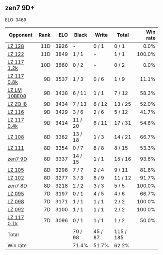 ## zen7 9D+ ##

ELO: 3469

Opponent | Rank | ELO | Black | Write | Total | Win rate
---------|-----:|----:|-------|-------|-------|-------:
[LZ 128](LZ%20128.md) | 11D | 3926 | - | 0 / 1 | 0 / 1 | 0.0%
[LZ 122](LZ%20122.md) | 11D | 3849 | 1 / 1 | - | 1 / 1 | 100.0%
[LZ 117 1.2k](LZ%20117%201.2k.md) | 10D | 3660 | 0 / 2 | - | 0 / 2 | 0.0%
[LZ 117 0.8k](LZ%20117%200.8k.md) | 9D | 3537 | 1 / 3 | 0 / 6 | 1 / 9 | 11.1%
[LZ LM 10BE08](LZ%20LM%2010BE08.md) | 9D | 3438 | 6 / 11 | 1 / 1 | 7 / 12 | 58.3%
[LZ ZQ i8](LZ%20ZQ%20i8.md) | 9D | 3434 | 7 / 13 | 6 / 12 | 13 / 25 | 52.0%
[LZ 116](LZ%20116.md) | 9D | 3429 | 3 / 6 | 2 / 6 | 5 / 12 | 41.7%
[LZ 117 0.4k](LZ%20117%200.4k.md) | 9D | 3414 | 11 / 20 | 6 / 11 | 17 / 31 | 54.8%
[LZ 108](LZ%20108.md) | 8D | 3362 | 13 / 18 | 1 / 3 | 14 / 21 | 66.7%
[LZ 111](LZ%20111.md) | 8D | 3354 | 0 / 7 | 8 / 8 | 8 / 15 | 53.3%
[zen7 9D](zen7%209D.md) | 8D | 3337 | 14 / 15 | 1 / 1 | 15 / 16 | 93.8%
[LZ 105](LZ%20105.md) | 8D | 3298 | 7 / 7 | 2 / 4 | 9 / 11 | 81.8%
[LZ 102](LZ%20102.md) | 8D | 3277 | 3 / 3 | 8 / 9 | 11 / 12 | 91.7%
[zen7 8D](zen7%208D.md) | 8D | 3218 | 2 / 2 | 3 / 3 | 5 / 5 | 100.0%
[LZ 095](LZ%20095.md) | 7D | 3197 | 0 / 1 | 4 / 5 | 4 / 6 | 66.7%
[LZ 098](LZ%20098.md) | 7D | 3171 | 1 / 1 | 1 / 1 | 2 / 2 | 100.0%
[LZ 092](LZ%20092.md) | 7D | 3100 | 1 / 1 | 1 / 1 | 2 / 2 | 100.0%
[LZ 117 0.1k](LZ%20117%200.1k.md) | 7D | 3096 | 0 / 1 | 1 / 1 | 1 / 2 | 50.0%
Total | | | 70 / 98 | 45 / 87 | 115 / 185 | 
Win rate| | | 71.4% | 51.7% | 62.2% | 
